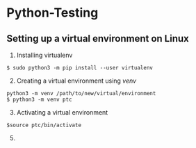 # Python-Testing
## Setting up a virtual environment on Linux 
1. Installing virtualenv
```
$ sudo python3 -m pip install --user virtualenv
```
2. Creating a virtual environment using *venv*
```
python3 -m venv /path/to/new/virtual/environment
$ python3 -m venv ptc
```
3. Activating a virtual environment 
```
$source ptc/bin/activate
```
5.

